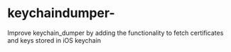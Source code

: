 # keychaindumper-
Improve keychain_dumper by adding the functionality to fetch certificates and keys stored in iOS keychain
